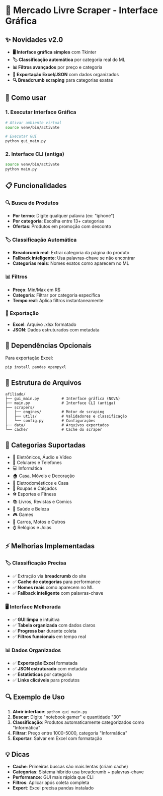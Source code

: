# 🛒 Mercado Livre Scraper - Interface Gráfica

## ✨ Novidades v2.0

- **🖥️ Interface gráfica simples** com Tkinter
- **🏷️ Classificação automática** por categoria real do ML
- **📊 Filtros avançados** por preço e categoria
- **💾 Exportação Excel/JSON** com dados organizados
- **🔍 Breadcrumb scraping** para categorias exatas

## 🚀 Como usar

### 1. Executar Interface Gráfica
```bash
# Ativar ambiente virtual
source venv/bin/activate

# Executar GUI
python gui_main.py
```

### 2. Interface CLI (antiga)
```bash
source venv/bin/activate
python main.py
```

## 📋 Funcionalidades

### 🔍 Busca de Produtos
- **Por termo**: Digite qualquer palavra (ex: "iphone")
- **Por categoria**: Escolha entre 13+ categorias
- **Ofertas**: Produtos em promoção com desconto

### 🏷️ Classificação Automática
- **Breadcrumb real**: Extrai categoria da página do produto
- **Fallback inteligente**: Usa palavras-chave se não encontrar
- **Categorias reais**: Nomes exatos como aparecem no ML

### 📊 Filtros
- **Preço**: Min/Max em R$
- **Categoria**: Filtrar por categoria específica
- **Tempo real**: Aplica filtros instantaneamente

### 💾 Exportação
- **Excel**: Arquivo .xlsx formatado
- **JSON**: Dados estruturados com metadata

## 🔧 Dependências Opcionais

Para exportação Excel:
```bash
pip install pandas openpyxl
```

## 📂 Estrutura de Arquivos

```
afiliado/
├── gui_main.py          # Interface gráfica (NOVA)
├── main.py              # Interface CLI (antiga)
├── scrapers/
│   ├── engines/         # Motor de scraping
│   ├── utils/           # Validadores e classificação
│   └── config.py        # Configurações
├── data/                # Arquivos exportados
└── cache/               # Cache do scraper
```

## 🎯 Categorias Suportadas

- 📱 Eletrônicos, Áudio e Vídeo
- 📱 Celulares e Telefones  
- 💻 Informática
- 🏠 Casa, Móveis e Decoração
- 🔌 Eletrodomésticos e Casa
- 👔 Roupas e Calçados
- ⚽ Esportes e Fitness
- 📚 Livros, Revistas e Comics
- 💄 Saúde e Beleza
- 🎮 Games
- 🚗 Carros, Motos e Outros
- ⌚ Relógios e Joias

## ⚡ Melhorias Implementadas

### 🏷️ Classificação Precisa
- ✅ Extração via **breadcrumb** do site
- ✅ **Cache de categorias** para performance
- ✅ **Nomes reais** como aparecem no ML
- ✅ **Fallback inteligente** com palavras-chave

### 🖥️ Interface Melhorada
- ✅ **GUI limpa** e intuitiva
- ✅ **Tabela organizada** com dados claros
- ✅ **Progress bar** durante coleta
- ✅ **Filtros funcionais** em tempo real

### 📊 Dados Organizados
- ✅ **Exportação Excel** formatada
- ✅ **JSON estruturado** com metadata
- ✅ **Estatísticas** por categoria
- ✅ **Links clicáveis** para produtos

## 🔍 Exemplo de Uso

1. **Abrir interface**: `python gui_main.py`
2. **Buscar**: Digite "notebook gamer" e quantidade "30"
3. **Classificação**: Produtos automaticamente categorizados como "Informática"
4. **Filtrar**: Preço entre 1000-5000, categoria "Informática"
5. **Exportar**: Salvar em Excel com formatação

## 💡 Dicas

- **Cache**: Primeiras buscas são mais lentas (criam cache)
- **Categorias**: Sistema híbrido usa breadcrumb + palavras-chave
- **Performance**: GUI mais rápida que CLI
- **Filtros**: Aplicar após coleta completa
- **Export**: Excel precisa pandas instalado